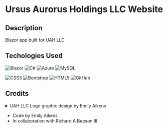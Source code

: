 # Ursus Aurorus Holdings LLC Website

## Description
Blazor app built for UAH LLC 

## Techologies Used

![Blazor](https://img.shields.io/badge/blazor-%235C2D91.svg?style=for-the-badge&logo=blazor&logoColor=white)
![C#](https://img.shields.io/badge/c%23-%23239120.svg?style=for-the-badge&logo=c-sharp&logoColor=white)
![Azure](https://img.shields.io/badge/azure-%230072C6.svg?style=for-the-badge&logo=microsoftazure&logoColor=white)
![MySQL](https://img.shields.io/badge/mysql-%2300f.svg?style=for-the-badge&logo=mysql&logoColor=white)

![CSS3](https://img.shields.io/badge/css3-%231572B6.svg?style=for-the-badge&logo=css3&logoColor=white) 
![Bootstrap](https://img.shields.io/badge/bootstrap-%23563D7C.svg?style=for-the-badge&logo=bootstrap&logoColor=white)
![HTML5](https://img.shields.io/badge/html5-%23E34F26.svg?style=for-the-badge&logo=html5&logoColor=white) 
![GitHub](https://img.shields.io/badge/github-%23121011.svg?style=for-the-badge&logo=github&logoColor=white)

## Credits
<details>
<summary> UAH LLC Logo graphic design by Emily Aikens </summary>
<img src="./DicksSolution/Dev.App.1/wwwroot/images/uah-logo.png">
</details>

* Code by Emily Aikens
* In collaboration with Richard A Beeson III
